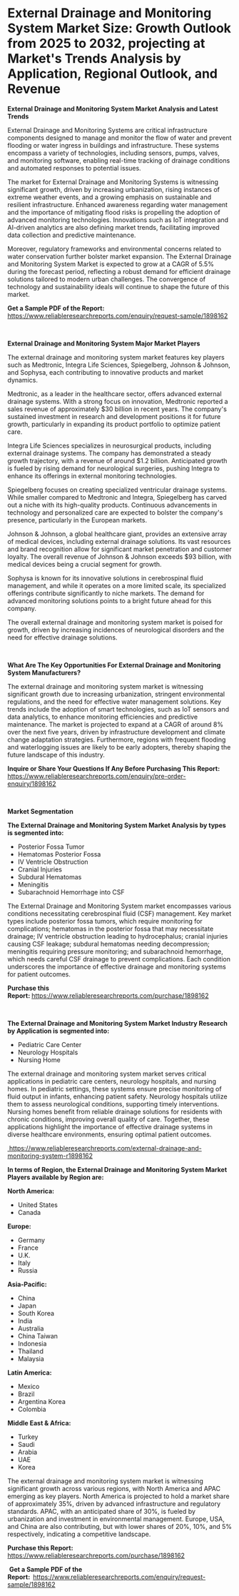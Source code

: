 <p><h1>External Drainage and Monitoring System Market Size: Growth Outlook from 2025 to 2032, projecting at Market's Trends Analysis by Application, Regional Outlook, and Revenue</h1></p><p><strong>External Drainage and Monitoring System Market Analysis and Latest Trends</strong></p>
<p><p>External Drainage and Monitoring Systems are critical infrastructure components designed to manage and monitor the flow of water and prevent flooding or water ingress in buildings and infrastructure. These systems encompass a variety of technologies, including sensors, pumps, valves, and monitoring software, enabling real-time tracking of drainage conditions and automated responses to potential issues.</p><p>The market for External Drainage and Monitoring Systems is witnessing significant growth, driven by increasing urbanization, rising instances of extreme weather events, and a growing emphasis on sustainable and resilient infrastructure. Enhanced awareness regarding water management and the importance of mitigating flood risks is propelling the adoption of advanced monitoring technologies. Innovations such as IoT integration and AI-driven analytics are also defining market trends, facilitating improved data collection and predictive maintenance.</p><p>Moreover, regulatory frameworks and environmental concerns related to water conservation further bolster market expansion. The External Drainage and Monitoring System Market is expected to grow at a CAGR of 5.5% during the forecast period, reflecting a robust demand for efficient drainage solutions tailored to modern urban challenges. The convergence of technology and sustainability ideals will continue to shape the future of this market.</p></p>
<p><strong>Get a Sample PDF of the Report:&nbsp;</strong> <a href="https://www.reliableresearchreports.com/enquiry/request-sample/1898162?utm_campaign=120&utm_medium=2&utm_source=Github&utm_content=ia&utm_term=13042025&utm_id=external-drainage-and-monitoring-system">https://www.reliableresearchreports.com/enquiry/request-sample/1898162</a></p>
<p>&nbsp;</p>
<p><strong>External Drainage and Monitoring System Major Market Players</strong></p>
<p><p>The external drainage and monitoring system market features key players such as Medtronic, Integra Life Sciences, Spiegelberg, Johnson & Johnson, and Sophysa, each contributing to innovative products and market dynamics. </p><p>Medtronic, as a leader in the healthcare sector, offers advanced external drainage systems. With a strong focus on innovation, Medtronic reported a sales revenue of approximately $30 billion in recent years. The company's sustained investment in research and development positions it for future growth, particularly in expanding its product portfolio to optimize patient care.</p><p>Integra Life Sciences specializes in neurosurgical products, including external drainage systems. The company has demonstrated a steady growth trajectory, with a revenue of around $1.2 billion. Anticipated growth is fueled by rising demand for neurological surgeries, pushing Integra to enhance its offerings in external monitoring technologies.</p><p>Spiegelberg focuses on creating specialized ventricular drainage systems. While smaller compared to Medtronic and Integra, Spiegelberg has carved out a niche with its high-quality products. Continuous advancements in technology and personalized care are expected to bolster the company's presence, particularly in the European markets.</p><p>Johnson & Johnson, a global healthcare giant, provides an extensive array of medical devices, including external drainage solutions. Its vast resources and brand recognition allow for significant market penetration and customer loyalty. The overall revenue of Johnson & Johnson exceeds $93 billion, with medical devices being a crucial segment for growth.</p><p>Sophysa is known for its innovative solutions in cerebrospinal fluid management, and while it operates on a more limited scale, its specialized offerings contribute significantly to niche markets. The demand for advanced monitoring solutions points to a bright future ahead for this company.</p><p>The overall external drainage and monitoring system market is poised for growth, driven by increasing incidences of neurological disorders and the need for effective drainage solutions.</p></p>
<p>&nbsp;</p>
<p><strong>What Are The Key Opportunities For External Drainage and Monitoring System Manufacturers?</strong></p>
<p><p>The external drainage and monitoring system market is witnessing significant growth due to increasing urbanization, stringent environmental regulations, and the need for effective water management solutions. Key trends include the adoption of smart technologies, such as IoT sensors and data analytics, to enhance monitoring efficiencies and predictive maintenance. The market is projected to expand at a CAGR of around 8% over the next five years, driven by infrastructure development and climate change adaptation strategies. Furthermore, regions with frequent flooding and waterlogging issues are likely to be early adopters, thereby shaping the future landscape of this industry.</p></p>
<p><strong>Inquire or Share Your Questions If Any Before Purchasing This Report:</strong> <a href="https://www.reliableresearchreports.com/enquiry/pre-order-enquiry/1898162?utm_campaign=120&utm_medium=2&utm_source=Github&utm_content=ia&utm_term=13042025&utm_id=external-drainage-and-monitoring-system">https://www.reliableresearchreports.com/enquiry/pre-order-enquiry/1898162</a></p>
<p>&nbsp;</p>
<p><strong>Market Segmentation</strong></p>
<p><strong>The External Drainage and Monitoring System Market Analysis by types is segmented into:</strong></p>
<p><ul><li>Posterior Fossa Tumor</li><li>Hematomas Posterior Fossa</li><li>IV Ventricle Obstruction</li><li>Cranial Injuries</li><li>Subdural Hematomas</li><li>Meningitis</li><li>Subarachnoid Hemorrhage into CSF</li></ul></p>
<p><p>The External Drainage and Monitoring System market encompasses various conditions necessitating cerebrospinal fluid (CSF) management. Key market types include posterior fossa tumors, which require monitoring for complications; hematomas in the posterior fossa that may necessitate drainage; IV ventricle obstruction leading to hydrocephalus; cranial injuries causing CSF leakage; subdural hematomas needing decompression; meningitis requiring pressure monitoring; and subarachnoid hemorrhage, which needs careful CSF drainage to prevent complications. Each condition underscores the importance of effective drainage and monitoring systems for patient outcomes.</p></p>
<p><strong>Purchase this Report:&nbsp;</strong><a href="https://www.reliableresearchreports.com/purchase/1898162?utm_campaign=120&utm_medium=2&utm_source=Github&utm_content=ia&utm_term=13042025&utm_id=external-drainage-and-monitoring-system">https://www.reliableresearchreports.com/purchase/1898162</a></p>
<p>&nbsp;</p>
<p><strong>The External Drainage and Monitoring System Market Industry Research by Application is segmented into:</strong></p>
<p><ul><li>Pediatric Care Center</li><li>Neurology Hospitals</li><li>Nursing Home</li></ul></p>
<p><p>The external drainage and monitoring system market serves critical applications in pediatric care centers, neurology hospitals, and nursing homes. In pediatric settings, these systems ensure precise monitoring of fluid output in infants, enhancing patient safety. Neurology hospitals utilize them to assess neurological conditions, supporting timely interventions. Nursing homes benefit from reliable drainage solutions for residents with chronic conditions, improving overall quality of care. Together, these applications highlight the importance of effective drainage systems in diverse healthcare environments, ensuring optimal patient outcomes.</p></p>
<p><a href="https://www.reliableresearchreports.com/external-drainage-and-monitoring-system-r1898162?utm_campaign=120&utm_medium=2&utm_source=Github&utm_content=ia&utm_term=13042025&utm_id=external-drainage-and-monitoring-system">&nbsp;https://www.reliableresearchreports.com/external-drainage-and-monitoring-system-r1898162</a></p>
<p><strong>In terms of Region, the External Drainage and Monitoring System Market Players available by Region are:</strong></p>
<p>
    <p> <strong> North America: </strong>
        <ul>
            <li>United States</li>
            <li>Canada</li>
        </ul>
        </p> 
    <p> <strong> Europe: </strong>
        <ul>
            <li>Germany</li>
            <li>France</li>
            <li>U.K.</li>
            <li>Italy</li>
            <li>Russia</li>
        </ul>
        </p> 
    <p> <strong> Asia-Pacific: </strong>
        <ul>
            <li>China</li>
            <li>Japan</li>
            <li>South Korea</li>
            <li>India</li>
            <li>Australia</li>
            <li>China Taiwan</li>
            <li>Indonesia</li>
            <li>Thailand</li>
            <li>Malaysia</li>
        </ul>
        </p> 
    <p> <strong> Latin America: </strong>
        <ul>
            <li>Mexico</li>
            <li>Brazil</li>
            <li>Argentina Korea</li>
            <li>Colombia</li>
        </ul>
        </p> 
    <p> <strong> Middle East & Africa: </strong>
        <ul>
            <li>Turkey</li>
            <li>Saudi</li>
            <li>Arabia</li>
            <li>UAE</li>
            <li>Korea</li>
        </ul>
    </p>
    </p>
<p><p>The external drainage and monitoring system market is witnessing significant growth across various regions, with North America and APAC emerging as key players. North America is projected to hold a market share of approximately 35%, driven by advanced infrastructure and regulatory standards. APAC, with an anticipated share of 30%, is fueled by urbanization and investment in environmental management. Europe, USA, and China are also contributing, but with lower shares of 20%, 10%, and 5% respectively, indicating a competitive landscape.</p></p>
<p><strong>Purchase this Report: </strong><a href="https://www.reliableresearchreports.com/purchase/1898162?utm_campaign=120&utm_medium=2&utm_source=Github&utm_content=ia&utm_term=13042025&utm_id=external-drainage-and-monitoring-system">https://www.reliableresearchreports.com/purchase/1898162</a></p>
<p>&nbsp;<strong>Get a Sample PDF of the Report:&nbsp;&nbsp;</strong><a href="https://www.reliableresearchreports.com/enquiry/request-sample/1898162?utm_campaign=120&utm_medium=2&utm_source=Github&utm_content=ia&utm_term=13042025&utm_id=external-drainage-and-monitoring-system">https://www.reliableresearchreports.com/enquiry/request-sample/1898162</a></p>
<p><strong></strong></p>
<p><p></p><p></p><p></p></p>